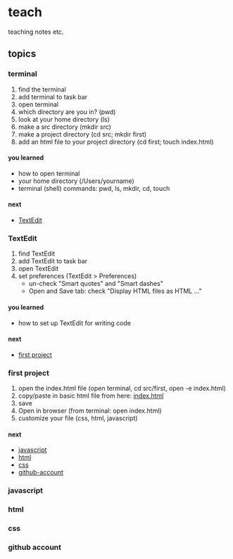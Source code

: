 # teach
teaching notes etc.

## topics

### terminal

1. find the terminal
2. add terminal to task bar
3. open terminal
2. which directory are you in? (pwd)
2. look at your home directory (ls)
3. make a src directory (mkdir src)
4. make a project directory (cd src; mkdir first)
5. add an html file to your project directory (cd first; touch index.html)

#### you learned

- how to open terminal
- your home directory (/Users/yourname)
- terminal (shell) commands: pwd, ls, mkdir, cd, touch

#### next

- [TextEdit](#textedit)

### TextEdit

1. find TextEdit
2. add TextEdit to task bar
3. open TextEdit
4. set preferences (TextEdit > Preferences)
   - un-check "Smart quotes" and "Smart dashes"
   - Open and Save tab: check "Display HTML files as HTML ..."
   
#### you learned

- how to set up TextEdit for writing code

#### next

- [first project](#first-project)

### first project

1. open the index.html file (open terminal, cd src/first, open -e index.html)
2. copy/paste in basic html file from here: [index.html](index.html)
3. save
4. Open in browser (from terminal: open index.html)
2. customize your file (css, html, javascript)

#### next

- [javascript](#javascript)
- [html](#html)
- [css](#css)
- [github-account](#github-account)

### javascript

### html

### css

### github account
